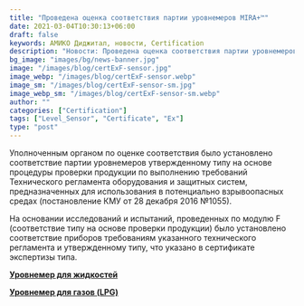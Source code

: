 ```yaml
---
title: "Проведена оценка соответствия партии уровнемеров MIRA+™"
date: 2021-03-04T10:30:13+06:00
draft: false
keywords: АМИКО Диджитал, новости, Certification
description: "Новости: Проведена оценка соответствия партии уровнемеров MIRA+"
bg_image: "images/bg/news-banner.jpg"
image: "/images/blog/certExF-sensor.jpg"
image_webp: "/images/blog/certExF-sensor.webp"
image_sm: "/images/blog/certExF-sensor-sm.jpg"
image_webp_sm: "/images/blog/certExF-sensor-sm.webp"
author: ""
categories: ["Certification"]
tags: ["Level_Sensor", "Certificate", "Ex"]
type: "post"
---
```


Уполноченным органом по оценке соответствия было установлено соответствие партии уровнемеров утвержденному типу на основе процедуры проверки продукции по выполнению требований Технического регламента оборудования и защитных систем, предназначенных для использования в потенциально взрывоопасных средах (постановление КМУ от 28 декабря 2016 №1055).

На основании исследований и испытаний, проведенных по модулю F (соответствие типу на основе проверки продукции) было установлено соответствие приборов требованиям указанного технического регламента и утвержденному типу, что указано в сертификате экспертизы типа.

**[Уровнемер для жидкостей](/ru/level-sensor/)**

**[Уровнемер для газов (LPG)](/ru/level-sensor-lpg/)**